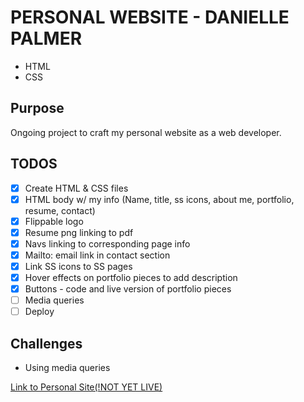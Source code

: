 # PERSONAL WEBSITE - DANIELLE PALMER
- HTML
- CSS

## Purpose
Ongoing project to craft my personal website as a web developer.

## TODOS
- [x] Create HTML & CSS files
- [x] HTML body w/ my info (Name, title, ss icons, about me, portfolio, resume, contact)
- [x] Flippable logo
- [x] Resume png linking to pdf
- [x] Navs linking to corresponding page info
- [x] Mailto: email link in contact section
- [x] Link SS icons to SS pages
- [x] Hover effects on portfolio pieces to add description
- [x] Buttons - code and live version of portfolio pieces
- [ ] Media queries
- [ ] Deploy

## Challenges
- Using media queries

[Link to Personal Site(!NOT YET LIVE)](http://daniellezpalmer.com)
